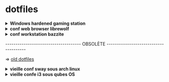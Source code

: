 # dotfiles

<details>
<summary><b>Windows hardened gaming station</b></summary>

Renforcement de windows :
 - Au niveau de l'OS avec la sécurité windows (HVCI, DEP, CET, ASLR, sandboxing de defender... )
 - Un contrôle des fonctionnalités avec les Group Policy
 - Si besoin d'app, préférer les UWP (windows store) qui bénéficient, entre autre, d'un sandboxing (AppContainer) et ne dépendent plus de l'api win32

</details>

<details>
<summary><b>conf web browser librewolf</b></summary>

conf perso librewolf<br />
vertical fox et custom color<br />
</details>

<details>
<summary><b>conf workstation bazzite</b></summary>

note pour bazzite<br />
zero maintenance et presque zero config<br />
</details>

------------------------------------- OBSOLÈTE --------------------------------------

=> [old dotfiles](./ZZold%20-%20dotfiles/)

<details>
<summary><b>vieille conf sway sous arch linux</b></summary>

Ancien setup pour ArchLinux renforce sous sway

Eléments principaux :
  
- Gestionnaire de fenêtre: sway
- Bar de status: waybar (désactivable, on peut mettre les infos dans le terminal au niveau de powerlevel10k)
- Lanceur d'application: wofi
- Daemon de notification: mako
- Ecran de verouillage: swaylock-effect


=> [liste des commandes](./old%20arch/cheatsheet.txt)

![Screenshot 1](./ZZold%20arch/Images/1.png)

![Screenshot 2](./ZZold%20arch/Images/2.png)

![Screenshot 3](./ZZold%20arch/Images/3.png)

![Screenshot 4](./ZZold%20arch/Images/5.png)
</details>

<details>
<summary><b>vieille confe i3 sous qubes OS</b></summary>

vieille conf i3, rofi, theme et icones pour dpi 3k
</details>
